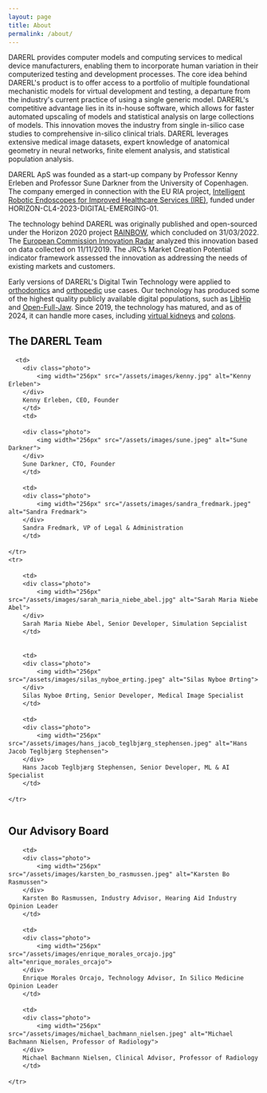 ```yaml
---
layout: page
title: About
permalink: /about/
---
```


<style>

.photo{
    display: inline-block; /* Ensure the container is sized to its content */
    text-align: center;
    background-color: white;
    box-shadow: 0 2px 4px rgba(0, 0, 0, 0.1), 0 4px 10px rgba(0, 0, 0, 0.2);
    border: 1px solid #ddd;
    border-radius: 15px;
    padding: 10px; /* Adjusted padding for tighter spacing */
    margin: 10px; /* Added margin for spacing between containers */
}

.photo img {
    border-radius: 15px;
}

.photo-table {
    border: hidden !important; /* Remove borders with !important */
    border-collapse: collapse !important; /* Collapse table borders */
    text-align: center;
}

.photo-table td
{
    border: hidden !important; /* Remove borders with !important */
    border-collapse: collapse !important; /* Collapse table borders */
    background-color: #ffffff !important; /* Remove background color */
}

</style>

DARERL provides computer models and computing services to medical device manufacturers, enabling them to incorporate human variation in their computerized testing and development processes. The core idea behind DARERL's product is to offer access to a portfolio of multiple foundational mechanistic models for virtual development and testing, a departure from the industry's current practice of using a single generic model. DARERL's competitive advantage lies in its in-house software, which allows for faster automated upscaling of models and statistical analysis on large collections of models. This innovation moves the industry from single in-silico case studies to comprehensive in-silico clinical trials. DARERL leverages extensive medical image datasets, expert knowledge of anatomical geometry in neural networks, finite element analysis, and statistical population analysis.

DARERL ApS was founded as a start-up company by Professor Kenny Erleben and Professor Sune Darkner from the University of Copenhagen.
The company emerged in connection with the EU RIA project, [Intelligent Robotic Endoscopes for Improved Healthcare Services (IRE)](https://ec.europa.eu/info/funding-tenders/opportunities/portal/screen/how-to-participate/org-details/999999999/project/101135082/program/43108390/details), funded under HORIZON-CL4-2023-DIGITAL-EMERGING-01.

The technology behind DARERL was originally published
and open-sourced under the Horizon 2020 project [RAINBOW](https://rainbow.ku.dk/),
which concluded on 31/03/2022.
The [European Commission Innovation Radar](https://innovation-radar.ec.europa.eu/innovation/35799) analyzed this innovation based on data
collected on 11/11/2019.
The JRC’s Market Creation Potential indicator framework assessed the innovation
as addressing the needs of existing markets and customers.

Early versions of DARERL's Digital Twin Technology were applied to [orthodontics](https://di.ku.dk/english/news/2024/straightening-teeth-ai-can-help/) and [orthopedic](https://di.ku.dk/english/news/2022/diku-creates-digital-twins-of-the-future/) use cases.
Our technology has produced some of the highest quality publicly available digital populations, such as [LibHip](https://github.com/diku-dk/libhip) and [Open-Full-Jaw](https://github.com/diku-dk/Open-Full-Jaw). 
Since 2019, the technology has matured, and as of 2024, it can handle more cases, including [virtual kidneys](https://github.com/diku-dk/RenalVesselSeg) and [colons](https://ire4health.eu).


<h2>The DARERL Team</h2>


<table class="photo-table">
  <tbody>
    <tr>
      
      <td>
        <div class="photo">
            <img width="256px" src="/assets/images/kenny.jpg" alt="Kenny Erleben">
        </div> 
        Kenny Erleben, CEO, Founder
        </td>
        <td>

        <div class="photo">
            <img width="256px" src="/assets/images/sune.jpeg" alt="Sune Darkner">
        </div>
        Sune Darkner, CTO, Founder
        </td>

        <td>
        <div class="photo">
            <img width="256px" src="/assets/images/sandra_fredmark.jpeg" alt="Sandra Fredmark">
        </div> 
        Sandra Fredmark, VP of Legal & Administration 
        </td>

    </tr>
    <tr>

        <td>
        <div class="photo">
            <img width="256px" src="/assets/images/sarah_maria_niebe_abel.jpg" alt="Sarah Maria Niebe Abel">
        </div>
        Sarah Maria Niebe Abel, Senior Developer, Simulation Sepcialist
        </td>


        <td>
        <div class="photo">
            <img width="256px" src="/assets/images/silas_nyboe_ørting.jpeg" alt="Silas Nyboe Ørting">
        </div>
        Silas Nyboe Ørting, Senior Developer, Medical Image Specialist
        </td>

        <td>
        <div class="photo">
            <img width="256px" src="/assets/images/hans_jacob_teglbjærg_stephensen.jpeg" alt="Hans Jacob Teglbjærg Stephensen">
        </div>
        Hans Jacob Teglbjærg Stephensen, Senior Developer, ML & AI Specialist 
        </td>

    </tr>
  </tbody>
</table>



<h2>Our Advisory Board</h2>

<table class="photo-table">
  <tbody>
    <tr>

        <td>
        <div class="photo">
            <img width="256px" src="/assets/images/karsten_bo_rasmussen.jpeg" alt="Karsten Bo Rasmussen">
        </div> 
        Karsten Bo Rasmussen, Industry Advisor, Hearing Aid Industry Opinion Leader
        </td>
        
        <td>
        <div class="photo">
            <img width="256px" src="/assets/images/enrique_morales_orcajo.jpg" alt="enrique_morales_orcajo">
        </div>
        Enrique Morales Orcajo, Technology Advisor, In Silico Medicine Opinion Leader
        </td>

        <td>
        <div class="photo">
            <img width="256px" src="/assets/images/michael_bachmann_nielsen.jpeg" alt="Michael Bachmann Nielsen, Professor of Radiology">
        </div>
        Michael Bachmann Nielsen, Clinical Advisor, Professor of Radiology
        </td>

    </tr>
  </tbody>
</table>
